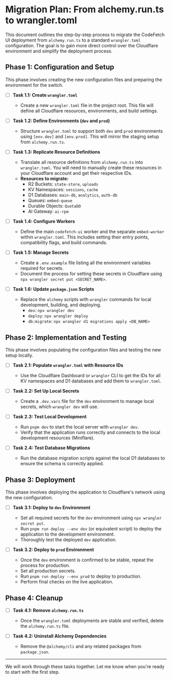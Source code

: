 # Migration Plan: From alchemy.run.ts to wrangler.toml

This document outlines the step-by-step process to migrate the CodeFetch UI deployment from `alchemy.run.ts` to a standard `wrangler.toml` configuration. The goal is to gain more direct control over the Cloudflare environment and simplify the deployment process.

## Phase 1: Configuration and Setup

This phase involves creating the new configuration files and preparing the environment for the switch.

- [ ] **Task 1.1: Create `wrangler.toml`**
  - Create a new `wrangler.toml` file in the project root. This file will define all Cloudflare resources, environments, and build settings.

- [ ] **Task 1.2: Define Environments (`dev` and `prod`)**
  - Structure `wrangler.toml` to support both `dev` and `prod` environments using `[env.dev]` and `[env.prod]`. This will mirror the staging setup from `alchemy.run.ts`.

- [ ] **Task 1.3: Replicate Resource Definitions**
  - Translate all resource definitions from `alchemy.run.ts` into `wrangler.toml`. You will need to manually create these resources in your Cloudflare account and get their respective IDs.
  - **Resources to migrate:**
    - R2 Buckets: `state-store`, `uploads`
    - KV Namespaces: `sessions`, `cache`
    - D1 Databases: `main-db`, `analytics`, `auth-db`
    - Queues: `embed-queue`
    - Durable Objects: `QuotaDO`
    - AI Gateway: `ai-rpm`

- [ ] **Task 1.4: Configure Workers**
  - Define the main `codefetch-ui` worker and the separate `embed-worker` within `wrangler.toml`. This includes setting their entry points, compatibility flags, and build commands.

- [ ] **Task 1.5: Manage Secrets**
  - Create a `.env.example` file listing all the environment variables required for secrets.
  - Document the process for setting these secrets in Cloudflare using `npx wrangler secret put <SECRET_NAME>`.

- [ ] **Task 1.6: Update `package.json` Scripts**
  - Replace the `alchemy` scripts with `wrangler` commands for local development, building, and deploying.
    - `dev`: `npx wrangler dev`
    - `deploy`: `npx wrangler deploy`
    - `db:migrate`: `npx wrangler d1 migrations apply <DB_NAME>`

## Phase 2: Implementation and Testing

This phase involves populating the configuration files and testing the new setup locally.

- [ ] **Task 2.1: Populate `wrangler.toml` with Resource IDs**
  - Use the Cloudflare Dashboard or `wrangler` CLI to get the IDs for all KV namespaces and D1 databases and add them to `wrangler.toml`.

- [ ] **Task 2.2: Set Up Local Secrets**
  - Create a `.dev.vars` file for the `dev` environment to manage local secrets, which `wrangler dev` will use.

- [ ] **Task 2.3: Test Local Development**
  - Run `pnpm dev` to start the local server with `wrangler dev`.
  - Verify that the application runs correctly and connects to the local development resources (Miniflare).

- [ ] **Task 2.4: Test Database Migrations**
  - Run the database migration scripts against the local D1 databases to ensure the schema is correctly applied.

## Phase 3: Deployment

This phase involves deploying the application to Cloudflare's network using the new configuration.

- [ ] **Task 3.1: Deploy to `dev` Environment**
  - Set all required secrets for the `dev` environment using `npx wrangler secret put`.
  - Run `pnpm run deploy --env dev` (or equivalent script) to deploy the application to the development environment.
  - Thoroughly test the deployed `dev` application.

- [ ] **Task 3.2: Deploy to `prod` Environment**
  - Once the `dev` environment is confirmed to be stable, repeat the process for production.
  - Set all production secrets.
  - Run `pnpm run deploy --env prod` to deploy to production.
  - Perform final checks on the live application.

## Phase 4: Cleanup

- [ ] **Task 4.1: Remove `alchemy.run.ts`**
  - Once the `wrangler.toml` deployments are stable and verified, delete the `alchemy.run.ts` file.

- [ ] **Task 4.2: Uninstall Alchemy Dependencies**
  - Remove the `@alchemy/cli` and any related packages from `package.json`.

---
We will work through these tasks together. Let me know when you're ready to start with the first step. 